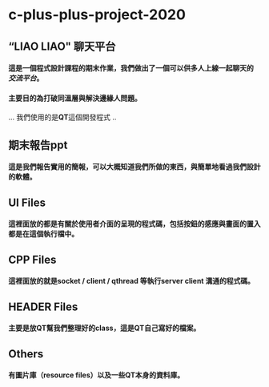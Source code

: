 # c-plus-plus-project-2020


## “LIAO LIAO" 聊天平台
####  這是一個程式設計課程的期末作業，我們做出了一個可以供多人上線一起聊天的 *交流平台*。 
####  主要目的為打破同溫層與解決邊緣人問題。
...  我們使用的是**QT**這個開發程式 .. 


## 期末報告ppt
#### 這是我們報告實用的簡報，可以大概知道我們所做的東西，與簡單地看過我們設計的軟體。  


## UI Files
#### 這裡面放的都是有關於使用者介面的呈現的程式碼，包括按鈕的感應與畫面的置入都是在這個執行檔中。  


## CPP Files
#### 這裡面放的就是socket / client / qthread 等執行server client 溝通的程式碼。  


## HEADER Files
#### 主要是放QT幫我們整理好的class，這是QT自己寫好的檔案。  


## Others
#### 有圖片庫（resource files）以及一些QT本身的資料庫。  
